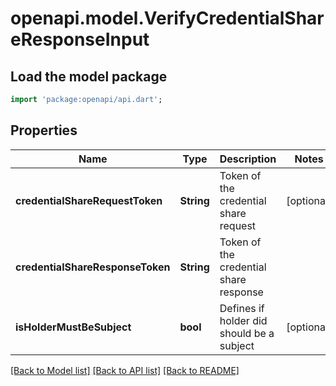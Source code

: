 # openapi.model.VerifyCredentialShareResponseInput

## Load the model package

```dart
import 'package:openapi/api.dart';
```

## Properties

| Name                             | Type       | Description                               | Notes      |
| -------------------------------- | ---------- | ----------------------------------------- | ---------- |
| **credentialShareRequestToken**  | **String** | Token of the credential share request     | [optional] |
| **credentialShareResponseToken** | **String** | Token of the credential share response    |
| **isHolderMustBeSubject**        | **bool**   | Defines if holder did should be a subject | [optional] |

[[Back to Model list]](../README.md#documentation-for-models) [[Back to API list]](../README.md#documentation-for-api-endpoints) [[Back to README]](../README.md)
